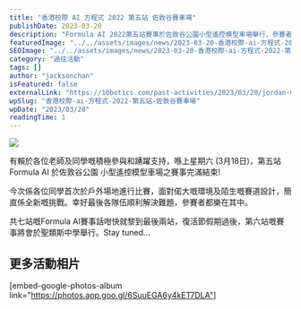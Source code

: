 ```yaml
---
title: "香港校際 AI 方程式 2022 第五站 佐敦谷賽車場"
publishDate: 2023-03-20
description: "Formula AI 2022第五站賽事於佐敦谷公園小型遙控模型車場舉行，參賽者首次在戶外場地比賽，面對新環境和賽道設計挑戰，展現解決問題能力。"
featuredImage: "../../assets/images/news/2023-03-20-香港校際-ai-方程式-2022-第五站-佐敦谷賽車場/image1.png"
SEOImage: "../../assets/images/news/2023-03-20-香港校際-ai-方程式-2022-第五站-佐敦谷賽車場/image1.png"
category: "過往活動"
tags: []
author: "jacksonchan"
isFeatured: false
externalLink: "https://10botics.com/past-activities/2023/03/20/jordan-model-car-play-area/"
wpSlug: "香港校際-ai-方程式-2022-第五站-佐敦谷賽車場"
wpDate: "2023/03/20"
readingTime: 1
---
```


![](https://staging.10botics.com/wp-content/uploads/2023/03/336884862_248139187569507_271296085869428114_n-1024x768.jpg)

有賴於各位老師及同學嘅積極參與和踴躍支持，喺上星期六 (3月18日)，第五站 Formula AI 於佐敦谷公園 小型遙控模型車場之賽事完滿結束!

今次係各位同學首次於戶外場地進行比賽，面對偌大嘅環境及陌生嘅賽道設計，簡直係全新嘅挑戰。幸好最後各隊伍順利解決難題，參賽者都樂在其中。

共七站嘅Formula AI賽事話咁快就黎到最後兩站，復活節假期過後，第六站嘅賽事將會於聖類斯中學舉行。Stay tuned...

## 更多活動相片

[embed-google-photos-album link="https://photos.app.goo.gl/6SuuEGA6y4kET7DLA"]
